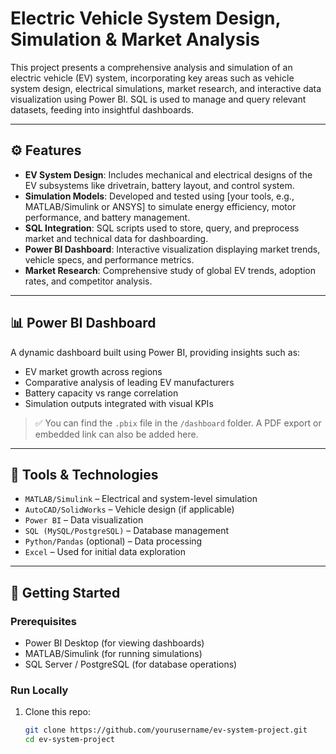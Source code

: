 # Electric Vehicle System Design, Simulation & Market Analysis

This project presents a comprehensive analysis and simulation of an electric vehicle (EV) system, incorporating key areas such as vehicle system design, electrical simulations, market research, and interactive data visualization using Power BI. SQL is used to manage and query relevant datasets, feeding into insightful dashboards.


---

## ⚙️ Features

- **EV System Design**: Includes mechanical and electrical designs of the EV subsystems like drivetrain, battery layout, and control system.
- **Simulation Models**: Developed and tested using [your tools, e.g., MATLAB/Simulink or ANSYS] to simulate energy efficiency, motor performance, and battery management.
- **SQL Integration**: SQL scripts used to store, query, and preprocess market and technical data for dashboarding.
- **Power BI Dashboard**: Interactive visualization displaying market trends, vehicle specs, and performance metrics.
- **Market Research**: Comprehensive study of global EV trends, adoption rates, and competitor analysis.

---

## 📊 Power BI Dashboard

A dynamic dashboard built using Power BI, providing insights such as:

- EV market growth across regions
- Comparative analysis of leading EV manufacturers
- Battery capacity vs range correlation
- Simulation outputs integrated with visual KPIs

> ✅ You can find the `.pbix` file in the `/dashboard` folder. A PDF export or embedded link can also be added here.

---

## 🧠 Tools & Technologies

- `MATLAB/Simulink` – Electrical and system-level simulation
- `AutoCAD/SolidWorks` – Vehicle design (if applicable)
- `Power BI` – Data visualization
- `SQL (MySQL/PostgreSQL)` – Database management
- `Python/Pandas` (optional) – Data processing
- `Excel` – Used for initial data exploration

---

## 🚀 Getting Started

### Prerequisites

- Power BI Desktop (for viewing dashboards)
- MATLAB/Simulink (for running simulations)
- SQL Server / PostgreSQL (for database operations)

### Run Locally

1. Clone this repo:
   ```bash
   git clone https://github.com/yourusername/ev-system-project.git
   cd ev-system-project


